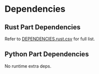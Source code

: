 # Dependencies

## Rust Part Dependencies

Refer to [DEPENDENCIES.rust.csv](./DEPENDENCIES.rust.csv) for full list.

## Python Part Dependencies

No runtime extra deps.
